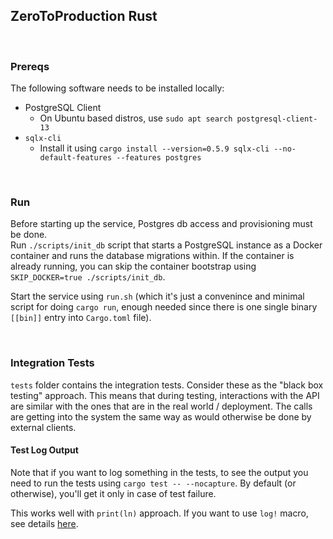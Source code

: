 ## ZeroToProduction Rust

<br/>

### Prereqs

The following software needs to be installed locally:

- PostgreSQL Client
  - On Ubuntu based distros, use `sudo apt search postgresql-client-13`
- `sqlx-cli`
  - Install it using `cargo install --version=0.5.9 sqlx-cli --no-default-features --features postgres`

<br/>

### Run

Before starting up the service, Postgres db access and provisioning must be done.<br/>
Run `./scripts/init_db` script that starts a PostgreSQL instance as a Docker container and runs the database migrations within.
If the container is already running, you can skip the container bootstrap using `SKIP_DOCKER=true ./scripts/init_db`.

Start the service using `run.sh` (which it's just a convenince and minimal script for doing `cargo run`,
enough needed since there is one single binary `[[bin]]` entry into `Cargo.toml` file).

<br/>

### Integration Tests

`tests` folder contains the integration tests. Consider these as the "black box testing" approach. This means that during testing, interactions with the API are similar with the ones that are in the real world / deployment. The calls are getting into the system the same way as would otherwise be done by external clients.

#### Test Log Output

Note that if you want to log something in the tests, to see the output you need to run the tests using `cargo test -- --nocapture`. By default (or otherwise), you'll get it only in case of test failure.

This works well with `print(ln)` approach. If you want to use `log!` macro, see details [here](https://github.com/rust-lang/log/issues/106).

<br/>
